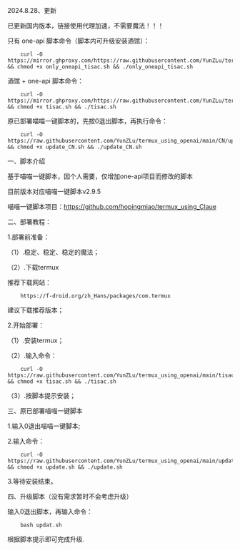 2024.8.28、更新

已更新国内版本，链接使用代理加速，不需要魔法！！！

只有 one-api 脚本命令（脚本内可升级安装酒馆）：

        curl -O https://mirror.ghproxy.com/https://raw.githubusercontent.com/YunZLu/termux_using_openai/main/CN/only_oneapi_tisac.sh && chmod +x only_oneapi_tisac.sh && ./only_oneapi_tisac.sh

酒馆 + one-api 脚本命令：
        
        curl -O https://mirror.ghproxy.com/https://raw.githubusercontent.com/YunZLu/termux_using_openai/main/CN/tisac.sh && chmod +x tisac.sh && ./tisac.sh

原已部署喵喵一键脚本的，先按0退出脚本，再执行命令：

        curl -O https://raw.githubusercontent.com/YunZLu/termux_using_openai/main/CN/update_CN.sh && chmod +x update_CN.sh && ./update_CN.sh
        

一、脚本介绍

基于喵喵一键脚本，因个人需要，仅增加one-api项目而修改的脚本

目前版本对应喵喵一键脚本v2.9.5

喵喵一键脚本项目：https://github.com/hopingmiao/termux_using_Claue

二、部署教程：

1.部署前准备：

（1）.稳定、稳定、稳定的魔法；

（2）.下载termux

推荐下载网站：

        https://f-droid.org/zh_Hans/packages/com.termux

建议下载推荐版本；

2.开始部署：

（1）.安装termux；

（2）.输入命令：

        curl -O https://raw.githubusercontent.com/YunZLu/termux_using_openai/main/tisac.sh && chmod +x tisac.sh && ./tisac.sh

（3）.按脚本提示安装；


三、原已部署喵喵一键脚本

1.输入0退出喵喵一键脚本;

2.输入命令：

        curl -O https://raw.githubusercontent.com/YunZLu/termux_using_openai/main/update.sh && chmod +x update.sh && ./update.sh

3.等待安装结束。


四、升级脚本（没有需求暂时不会考虑升级）

输入0退出脚本，再输入命令：

        bash updat.sh 
        
根据脚本提示即可完成升级.
